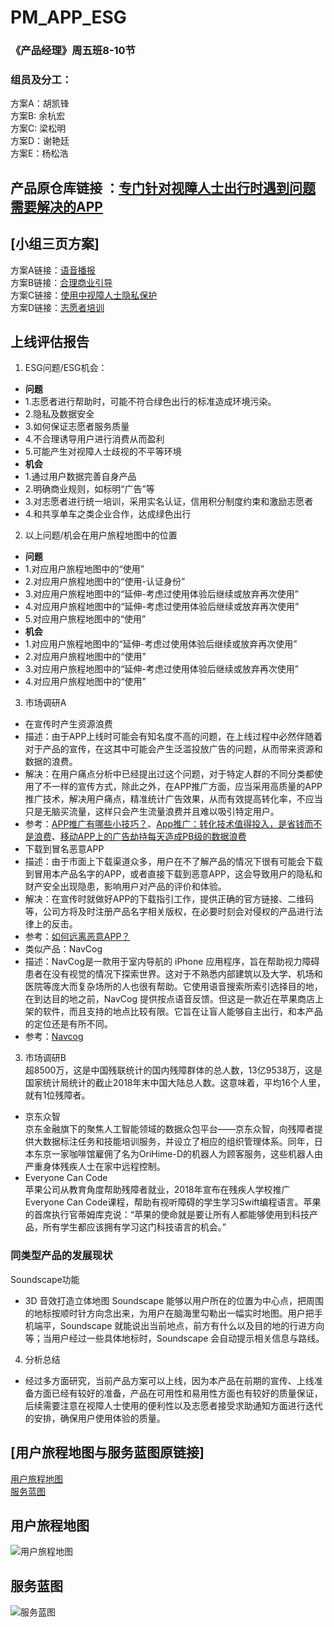 #  PM_APP_ESG
 
### 《产品经理》周五班8-10节

### 组员及分工：   
方案A：胡凯锋  
方案B: 余杭宏  
方案C: 梁松明  
方案D：谢艳廷  
方案E：杨松浩  
 
## 产品原仓库链接 ：[专门针对视障人士出行时遇到问题需要解决的APP](https://gitee.com/NFUNM008/APP_team)  
 
## [小组三页方案] 
方案A链接：[语音播报](https://www.processon.com/view/link/5f128c471e08537d50b1ce0b)  
方案B链接：[合理商业引导](https://www.processon.com/apps/5f1113595653bb7fd23cdfa0)  
方案C链接：[使用中视障人士隐私保护](https://www.processon.com/view/link/5f0ad11f1e08530ca810b355)  
方案D链接：[志愿者培训](https://www.processon.com/apps/5f0dbde107912906d9a2a722)

## 上线评估报告
1. ESG问题/ESG机会：
-  **问题** 
- 1.志愿者进行帮助时，可能不符合绿色出行的标准造成环境污染。
- 2.隐私及数据安全
- 3.如何保证志愿者服务质量
- 4.不合理诱导用户进行消费从而盈利
- 5.可能产生对视障人士歧视的不平等环境
-  **机会** 
- 1.通过用户数据完善自身产品
- 2.明确商业规则，如标明“广告”等
- 3.对志愿者进行统一培训，采用实名认证，信用积分制度约束和激励志愿者
- 4.和共享单车之类企业合作，达成绿色出行
2. 以上问题/机会在用户旅程地图中的位置
- **问题** 
- 1.对应用户旅程地图中的“使用”
- 2.对应用户旅程地图中的“使用-认证身份”
- 3.对应用户旅程地图中的“延伸-考虑过使用体验后继续或放弃再次使用”
- 4.对应用户旅程地图中的“延伸-考虑过使用体验后继续或放弃再次使用”
- 5.对应用户旅程地图中的“使用”
-  **机会** 
- 1.对应用户旅程地图中的“延伸-考虑过使用体验后继续或放弃再次使用”
- 2.对应用户旅程地图中的“使用”
- 3.对应用户旅程地图中的“延伸-考虑过使用体验后继续或放弃再次使用”
- 4.对应用户旅程地图中的“使用”  
3. 市场调研A  
- 在宣传时产生资源浪费
- 描述：由于APP上线时可能会有知名度不高的问题，在上线过程中必然伴随着对于产品的宣传，在这其中可能会产生泛滥投放广告的问题，从而带来资源和数据的浪费。
- 解决：在用户痛点分析中已经提出过这个问题，对于特定人群的不同分类都使用了不一样的宣传方式，除此之外，在APP推广方面，应当采用高质量的APP推广技术，解决用户痛点，精准统计广告效果，从而有效提高转化率，不应当只是无脑买流量，这样只会产生流量浪费并且难以吸引特定用户。
- 参考：[APP推广有哪些小技巧？](https://www.zhihu.com/question/20941514)、[App推广：转化技术值得投入，是省钱而不是浪费](https://baijiahao.baidu.com/s?id=1636558719978857124&wfr=spider&for=pc)、[移动APP上的广告劫持每天造成PB级的数据浪费](https://www.freebuf.com/news/73397.html)
- 下载到冒名恶意APP
- 描述：由于市面上下载渠道众多，用户在不了解产品的情况下很有可能会下载到冒用本产品名字的APP，或者直接下载到恶意APP，这会导致用户的隐私和财产安全出现隐患，影响用户对产品的评价和体验。
- 解决：在宣传时就做好APP的下载指引工作，提供正确的官方链接、二维码等，公司方将及时注册产品名字相关版权，在必要时刻会对侵权的产品进行法律上的反击。
- 参考：[如何远离恶意APP？](https://jingyan.baidu.com/article/64d05a022efa57de55f73bc2.html)
- 类似产品：NavCog
- 描述：NavCog是一款用于室内导航的 iPhone 应用程序，旨在帮助视力障碍患者在没有视觉的情况下探索世界。这对于不熟悉内部建筑以及大学、机场和医院等庞大而复杂场所的人也很有帮助。它使用语音搜索所索引选择目的地，在到达目的地之前，NavCog 提供按点语音反馈。但这是一款近在苹果商店上架的软件，而且支持的地点比较有限。它旨在让盲人能够自主出行，和本产品的定位还是有所不同。
- 参考：[Navcog](http://www.cs.cmu.edu/~NavCog/navcog.html)
3. 市场调研B  
超8500万，这是中国残联统计的国内残障群体的总人数，13亿9538万，这是国家统计局统计的截止2018年末中国大陆总人数。这意味着，平均16个人里，就有1位残障者。
-  京东众智  
京东金融旗下的聚焦人工智能领域的数据众包平台——京东众智，向残障者提供大数据标注任务和技能培训服务，并设立了相应的组织管理体系。同年，日本东京一家咖啡馆雇佣了名为OriHime-D的机器人为顾客服务，这些机器人由严重身体残疾人士在家中远程控制。
-  Everyone Can Code    
苹果公司从教育角度帮助残障者就业，2018年宣布在残疾人学校推广Everyone Can Code课程，帮助有视听障碍的学生学习Swift编程语言。苹果的首席执行官蒂姆库克说：“苹果的使命就是要让所有人都能够使用到科技产品，所有学生都应该拥有学习这门科技语言的机会。”

###  同类型产品的发展现状
Soundscape功能
-  3D 音效打造立体地图
Soundscape 能够以用户所在的位置为中心点，把周围的地标按顺时针方向念出来，为用户在脑海里勾勒出一幅实时地图。用户把手机端平，Soundscape 就能说出当前地点，前方有什么以及目的地的行进方向等；当用户经过一些具体地标时，Soundscape 会自动提示相关信息与路线。

4. 分析总结
- 经过多方面研究，当前产品方案可以上线，因为本产品在前期的宣传、上线准备方面已经有较好的准备，产品在可用性和易用性方面也有较好的质量保证，后续需要注意在视障人士使用的便利性以及志愿者接受求助通知方面进行迭代的安排，确保用户使用体验的质量。
## [用户旅程地图与服务蓝图原链接]   
[用户旅程地图](https://www.processon.com/diagraming/5eec6c045653bb2925a7fc6c)    
[服务蓝图](https://www.processon.com/diagraming/5f142bf7e401fd06f3e2bd00)    
## 用户旅程地图  
![用户旅程地图](https://images.gitee.com/uploads/images/2020/0718/222618_787a5b23_1829793.jpeg "用户旅程地图.jpg")
## 服务蓝图   
![服务蓝图](https://images.gitee.com/uploads/images/2020/0719/210211_63055e4c_1829793.png "服务蓝图.png")